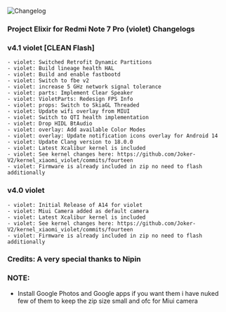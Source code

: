 ![Changelog](https://i.imgur.com/MsgqFFz.png)

### Project Elixir for Redmi Note 7 Pro (violet) Changelogs

### v4.1 violet [CLEAN Flash]
```
- violet: Switched Retrofit Dynamic Partitions
- violet: Build lineage health HAL
- violet: Build and enable fastbootd
- violet: Switch to fbe v2
- violet: increase 5 GHz network signal tolerance
- violet: parts: Implement Clear Speaker
- violet: VioletParts: Redesign FPS Info
- violet: props: Switch to SkiaGL Threaded
- violet: Update wifi overlay from MIUI
- violet: Switch to QTI health implementation
- violet: Drop HIDL BtAudio
- violet: overlay: Add available Color Modes
- violet: overlay: Update notification icons overlay for Android 14
- violet: Update Clang version to 18.0.0
- violet: Latest Xcalibur kernel is included
- violet: See kernel changes here: https://github.com/Joker-V2/kernel_xiaomi_violet/commits/fourteen
- violet: Firmware is already included in zip no need to flash additionally
```

### v4.0 violet
```
- violet: Initial Release of A14 for violet
- violet: Miui Camera added as default camera
- violet: Latest Xcalibur kernel is included
- violet: See kernel changes here: https://github.com/Joker-V2/kernel_xiaomi_violet/commits/fourteen
- violet: Firmware is already included in zip no need to flash additionally
```

### Credits: A very special thanks to Nipin 

### NOTE: 
- Install Google Photos and Google apps if you want them i have nuked few of them to keep the zip size small and ofc for Miui camera
